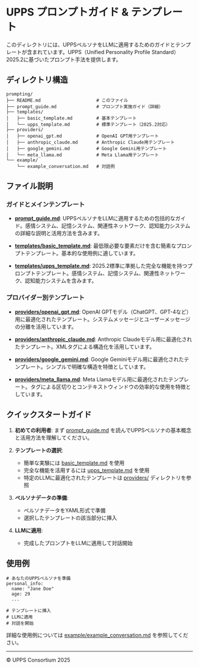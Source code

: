 # UPPS プロンプトガイド & テンプレート

このディレクトリには、UPPSペルソナをLLMに適用するためのガイドとテンプレートが含まれています。UPPS（Unified Personality Profile Standard）2025.2に基づいたプロンプト手法を提供します。

## ディレクトリ構造

```
prompting/
├── README.md                     # このファイル
├── prompt_guide.md               # プロンプト実施ガイド（詳細）
├── templates/
│   ├── basic_template.md         # 基本テンプレート
│   └── upps_template.md          # 標準テンプレート（2025.2対応）
├── providers/
│   ├── openai_gpt.md             # OpenAI GPT用テンプレート
│   ├── anthropic_claude.md       # Anthropic Claude用テンプレート
│   ├── google_gemini.md          # Google Gemini用テンプレート
│   └── meta_llama.md             # Meta Llama用テンプレート
└── example/
    └── example_conversation.md   # 対話例
```

## ファイル説明

### ガイドとメインテンプレート

- **[prompt_guide.md](./prompt_guide.md)**: UPPSペルソナをLLMに適用するための包括的なガイド。感情システム、記憶システム、関連性ネットワーク、認知能力システムの詳細な説明と活用方法を含みます。

- **[templates/basic_template.md](./templates/basic_template.md)**: 最低限必要な要素だけを含む簡素なプロンプトテンプレート。基本的な使用例に適しています。

- **[templates/upps_template.md](./templates/upps_template.md)**: 2025.2標準に準拠した完全な機能を持つプロンプトテンプレート。感情システム、記憶システム、関連性ネットワーク、認知能力システムを含みます。

### プロバイダー別テンプレート

- **[providers/openai_gpt.md](./providers/openai_gpt.md)**: OpenAI GPTモデル（ChatGPT、GPT-4など）用に最適化されたテンプレート。システムメッセージとユーザーメッセージの分離を活用しています。

- **[providers/anthropic_claude.md](./providers/anthropic_claude.md)**: Anthropic Claudeモデル用に最適化されたテンプレート。XMLタグによる構造化を活用しています。

- **[providers/google_gemini.md](./providers/google_gemini.md)**: Google Geminiモデル用に最適化されたテンプレート。シンプルで明確な構造を特徴としています。

- **[providers/meta_llama.md](./providers/meta_llama.md)**: Meta Llamaモデル用に最適化されたテンプレート。タグによる区切りとコンテキストウィンドウの効率的な使用を特徴としています。

## クイックスタートガイド

1. **初めての利用者**: まず [prompt_guide.md](./prompt_guide.md) を読んでUPPSペルソナの基本概念と活用方法を理解してください。

2. **テンプレートの選択**:
   - 簡単な実験には [basic_template.md](./templates/basic_template.md) を使用
   - 完全な機能を活用するには [upps_template.md](./templates/upps_template.md) を使用
   - 特定のLLMに最適化されたテンプレートは [providers/](./providers/) ディレクトリを参照

3. **ペルソナデータの準備**:
   - ペルソナデータをYAML形式で準備
   - 選択したテンプレートの該当部分に挿入

4. **LLMに適用**:
   - 完成したプロンプトをLLMに適用して対話開始

## 使用例

```
# あなたのUPPSペルソナを準備
personal_info:
  name: "Jane Doe"
  age: 29
  ...

# テンプレートに挿入
# LLMに適用
# 対話を開始
```

詳細な使用例については [example/example_conversation.md](./example/example_conversation.md) を参照してください。

---

© UPPS Consortium 2025
